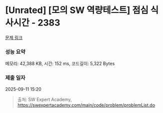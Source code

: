 # [Unrated] [모의 SW 역량테스트] 점심 식사시간 - 2383 

[문제 링크](https://swexpertacademy.com/main/code/problem/problemDetail.do?contestProbId=AV5-BEE6AK0DFAVl) 

### 성능 요약

메모리: 42,388 KB, 시간: 152 ms, 코드길이: 5,322 Bytes

### 제출 일자

2025-09-11 15:20



> 출처: SW Expert Academy, https://swexpertacademy.com/main/code/problem/problemList.do